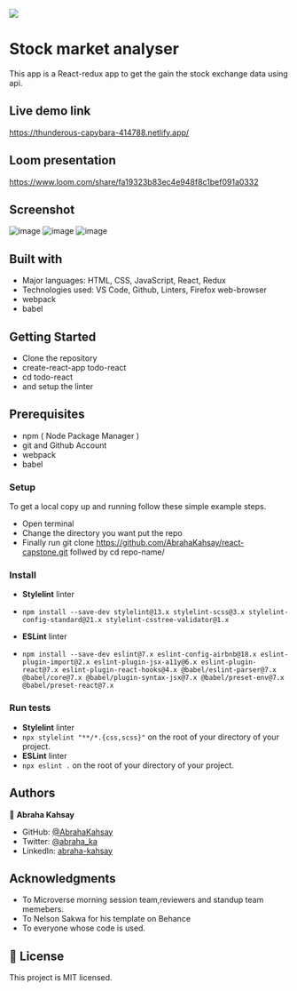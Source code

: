 ![](https://img.shields.io/badge/Microverse-blueviolet)

# Stock market analyser

This app is a React-redux app to get the gain the stock exchange data using api.

## Live demo link

https://thunderous-capybara-414788.netlify.app/

## Loom presentation

https://www.loom.com/share/fa19323b83ec4e948f8c1bef091a0332

## Screenshot

![image](https://user-images.githubusercontent.com/75738563/187927680-a5d7995c-4e2a-4f92-a3ed-33d7363fbffb.png)
![image](https://user-images.githubusercontent.com/75738563/187927890-0a17c633-a1b0-4d16-b467-34647c1b3e50.png)
![image](https://user-images.githubusercontent.com/75738563/187928806-1136c4d0-82f7-442b-8b71-19ac17b6681f.png)

## Built with

- Major languages: HTML, CSS, JavaScript, React, Redux
- Technologies used: VS Code, Github, Linters, Firefox web-browser
- webpack
- babel

## Getting Started

- Clone the repository
- create-react-app todo-react
- cd todo-react
- and setup the linter

## Prerequisites

- npm ( Node Package Manager )
- git and Github Account
- webpack
- babel

### Setup

To get a local copy up and running follow these simple example steps.

- Open terminal
- Change the directory you want put the repo
- Finally run git clone https://github.com/AbrahaKahsay/react-capstone.git follwed by cd repo-name/

### Install

- **Stylelint** linter

- `npm install --save-dev stylelint@13.x stylelint-scss@3.x stylelint-config-standard@21.x stylelint-csstree-validator@1.x`

- **ESLint** linter
- `npm install --save-dev eslint@7.x eslint-config-airbnb@18.x eslint-plugin-import@2.x eslint-plugin-jsx-a11y@6.x eslint-plugin-react@7.x eslint-plugin-react-hooks@4.x @babel/eslint-parser@7.x @babel/core@7.x @babel/plugin-syntax-jsx@7.x @babel/preset-env@7.x @babel/preset-react@7.x`

### Run tests

- **Stylelint** linter
- `npx stylelint "**/*.{css,scss}"` on the root of your directory of your project.
- **ESLint** linter
- `npx eslint .` on the root of your directory of your project.

## Authors

👤 **Abraha Kahsay**

- GitHub: [@AbrahaKahsay](https://github.com/AbrahaKahsay)
- Twitter: [@abraha_ka](https://twitter.com/abraha_ka)
- LinkedIn: [abraha-kahsay](www.linkedin.com/in/abraha-kahsay-492771135/)

## Acknowledgments

- To Microverse morning session team,reviewers and standup team memebers.
- To Nelson Sakwa for his template on Behance
- To everyone whose code is used.

## 📝 License

This project is MIT licensed.
